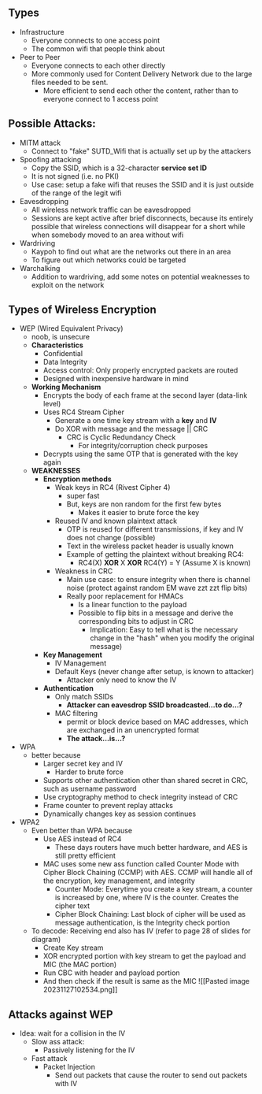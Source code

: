 ## Types
- Infrastructure
	- Everyone connects to one access point
	- The common wifi that people think about
- Peer to Peer
	- Everyone connects to each other directly
	- More commonly used for Content Delivery Network due to the large files needed to be sent.
		- More efficient to send each other the content, rather than to everyone connect to 1 access point
## Possible Attacks:
- MITM attack
	- Connect to "fake" SUTD_Wifi that is actually set up by the attackers
- Spoofing attacking
	- Copy the SSID, which is a 32-character **service set ID**
	- It is not signed (i.e. no PKI)
	- Use case: setup a fake wifi that reuses the SSID and it is just outside of the range of the legit wifi
- Eavesdropping
	- All wireless network traffic can be eavesdropped
	- Sessions are kept active after brief disconnects, because its entirely possible that wireless connections will disappear for a short while when somebody moved to an area without wifi
 - Wardriving
	 - Kaypoh to find out what are the networks out there in an area
	 - To figure out which networks could be targeted
- Warchalking
	- Addition to wardriving, add some notes on potential weaknesses to exploit on the network

## Types of Wireless Encryption

- WEP (Wired Equivalent Privacy)
	- noob, is unsecure
	- **Characteristics**
		- Confidential
		- Data Integrity
		- Access control: Only properly encrypted packets are routed
		- Designed with inexpensive hardware in mind 
	- **Working Mechanism**
		- Encrypts the body of each frame at the second layer (data-link level)
		- Uses RC4 Stream Cipher
			- Generate a one time key stream with a **key** and **IV**
			- Do XOR with message and the message || CRC
				- CRC is Cyclic Redundancy Check 
					- For integrity/corruption check purposes
		- Decrypts using the same OTP that is generated with the key again
	- **WEAKNESSES**
		- **Encryption methods**
			- Weak keys in RC4 (Rivest Cipher 4)
				- super fast
				- But, keys are non random for the first few bytes
					- Makes it easier to brute force the key
			- Reused IV and known plaintext attack
				- OTP is reused for different transmissions, if key and IV does not change (possible)
				- Text in the wireless packet header is usually known
				- Example of getting the plaintext without breaking RC4:
					- RC4(X) **XOR** X  **XOR** RC4(Y) = Y (Assume X is known)
			- Weakness in CRC
				- Main use case: to ensure integrity when there is channel noise (protect against random EM wave zzt zzt flip bits)
				- Really poor replacement for HMACs
					- Is a linear function to the payload
					- Possible to flip bits in a message and derive the corresponding bits to adjust in CRC 
						- Implication: Easy to tell what is the necessary change in the "hash" when you modify the original message)
		- **Key Management**			
			- IV Management
			- Default Keys (never change after setup, is known to attacker)
				- Attacker only need to know the IV
		- **Authentication**
			- Only match SSIDs
				- **Attacker can eavesdrop SSID broadcasted...to do...?**
			- MAC filtering
				- permit or block device based on MAC addresses, which are exchanged in an unencrypted format
				- **The attack...is...?**
- WPA
	- better because
		- Larger secret key and IV
			- Harder to brute force
		- Supports other authentication other than shared secret in CRC, such as username password
		- Use cryptography method to check integrity instead of CRC
		- Frame counter to prevent replay attacks
		- Dynamically changes key as session continues
- WPA2
	- Even better than WPA because
		- Use AES instead of RC4
			- These days routers have much better hardware, and AES is still pretty efficient
		- MAC uses some new ass function called Counter Mode with Cipher Block Chaining (CCMP) with AES. CCMP will handle all of the encryption, key management, and integrity
			- Counter Mode: Everytime you create a key stream, a counter is increased by one, where IV is the counter. Creates the cipher text
			- Cipher Block Chaining: Last block of cipher will be used as message authentication, is the Integrity check portion
	- To decode: Receiving end also has IV (refer to page 28 of slides for diagram)
		- Create Key stream
		- XOR encrypted portion with key stream to get the payload and MIC (the MAC portion)
		- Run CBC with header and payload portion
		- And then check if the result is same as the MIC
		![[Pasted image 20231127102534.png]]

## Attacks against WEP
- Idea: wait for a collision in the IV
	- Slow ass attack:
		- Passively listening for the IV
	- Fast attack
		- Packet Injection
			- Send out packets that cause the router to send out packets with IV